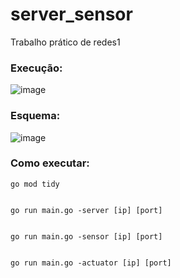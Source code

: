 # server_sensor
Trabalho prático de redes1


### Execução:

![image](https://github.com/PyMarcus/server_sensor/assets/88283829/34c3ed4f-78ba-4e35-84f5-958214bfb4ff)


### Esquema:

![image](https://github.com/PyMarcus/server_sensor/assets/88283829/0ab80fca-9dc7-4d28-a0fd-54e59c28e6b4)


### Como executar:

    go mod tidy


    go run main.go -server [ip] [port]


    go run main.go -sensor [ip] [port]


    go run main.go -actuator [ip] [port]
